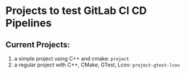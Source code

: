 # Projects to test GitLab CI CD Pipelines

## Current Projects:
1. a simple project using C++ and cmake: `project`
2. a regular project with C++, CMake, GTest, Lcov: `project-gtest-lcov`